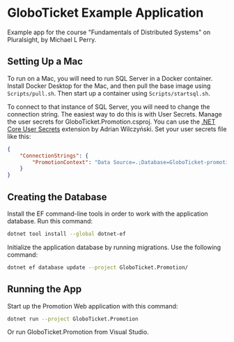 # GloboTicket Example Application

Example app for the course "Fundamentals of Distributed Systems" on Pluralsight, by Michael L Perry.

## Setting Up a Mac

To run on a Mac, you will need to run SQL Server in a Docker container.
Install Docker Desktop for the Mac, and then pull the base image using `Scripts/pull.sh`.
Then start up a container using `Scripts/startsql.sh`.

To connect to that instance of SQL Server, you will need to change the connection string.
The easiest way to do this is with User Secrets.
Manage the user secrets for GloboTicket.Promotion.csproj.
You can use the [.NET Core User Secrets](https://marketplace.visualstudio.com/items?itemName=adrianwilczynski.user-secrets) extension by Adrian Wilczyński.
Set your user secrets file like this:

```json
{
    "ConnectionStrings": {
        "PromotionContext": "Data Source=.;Database=GloboTicket-promotion;User ID=sa;Password=Pass@word1;MultipleActiveResultSets=true"
    }
}
```

## Creating the Database

Install the EF command-line tools in order to work with the application database.
Run this command:

```bash
dotnet tool install --global dotnet-ef
```

Initialize the application database by running migrations.
Use the following command:

```bash
dotnet ef database update --project GloboTicket.Promotion/
```

## Running the App

Start up the Promotion Web application with this command:

```bash
dotnet run --project GloboTicket.Promotion
```

Or run GloboTicket.Promotion from Visual Studio.
